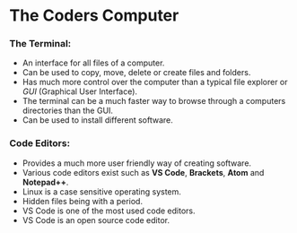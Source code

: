 # The Coders Computer

### The Terminal:
* An interface for all files of a computer. 
* Can be used to copy, move, delete or create files and folders. 
* Has much more control over the computer than a typical file explorer or *GUI* (Graphical User Interface).
* The terminal can be a much faster way to browse through a computers directories than the GUI. 
* Can be used to install different software. 

### Code Editors:
* Provides a much more user friendly way of creating software. 
* Various code editors exist such as **VS Code**, **Brackets**, **Atom** and **Notepad++**.
* Linux is a case sensitive operating system. 
* Hidden files being with a period.
* VS Code is one of the most used code editors.
* VS Code is an open source code editor. 
